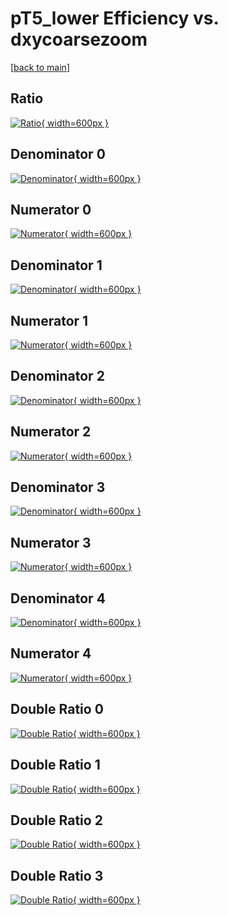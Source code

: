 # pT5_lower Efficiency vs. dxycoarsezoom

[[back to main](./)]



## Ratio

[![Ratio](../mtv/var/pT5_lower_base_0_1_eff_dxycoarsezoom.png){ width=600px }](../mtv/var/pT5_lower_base_0_1_eff_dxycoarsezoom.pdf)

## Denominator 0

[![Denominator](../mtv/den/pT5_lower_base_0_1_eff_dxycoarsezoom_den0.png){ width=600px }](../mtv/den/pT5_lower_base_0_1_eff_dxycoarsezoom_den0.pdf)

## Numerator 0

[![Numerator](../mtv/num/pT5_lower_base_0_1_eff_dxycoarsezoom_num0.png){ width=600px }](../mtv/num/pT5_lower_base_0_1_eff_dxycoarsezoom_num0.pdf)

## Denominator 1

[![Denominator](../mtv/den/pT5_lower_base_0_1_eff_dxycoarsezoom_den1.png){ width=600px }](../mtv/den/pT5_lower_base_0_1_eff_dxycoarsezoom_den1.pdf)

## Numerator 1

[![Numerator](../mtv/num/pT5_lower_base_0_1_eff_dxycoarsezoom_num1.png){ width=600px }](../mtv/num/pT5_lower_base_0_1_eff_dxycoarsezoom_num1.pdf)

## Denominator 2

[![Denominator](../mtv/den/pT5_lower_base_0_1_eff_dxycoarsezoom_den2.png){ width=600px }](../mtv/den/pT5_lower_base_0_1_eff_dxycoarsezoom_den2.pdf)

## Numerator 2

[![Numerator](../mtv/num/pT5_lower_base_0_1_eff_dxycoarsezoom_num2.png){ width=600px }](../mtv/num/pT5_lower_base_0_1_eff_dxycoarsezoom_num2.pdf)

## Denominator 3

[![Denominator](../mtv/den/pT5_lower_base_0_1_eff_dxycoarsezoom_den3.png){ width=600px }](../mtv/den/pT5_lower_base_0_1_eff_dxycoarsezoom_den3.pdf)

## Numerator 3

[![Numerator](../mtv/num/pT5_lower_base_0_1_eff_dxycoarsezoom_num3.png){ width=600px }](../mtv/num/pT5_lower_base_0_1_eff_dxycoarsezoom_num3.pdf)

## Denominator 4

[![Denominator](../mtv/den/pT5_lower_base_0_1_eff_dxycoarsezoom_den4.png){ width=600px }](../mtv/den/pT5_lower_base_0_1_eff_dxycoarsezoom_den4.pdf)

## Numerator 4

[![Numerator](../mtv/num/pT5_lower_base_0_1_eff_dxycoarsezoom_num4.png){ width=600px }](../mtv/num/pT5_lower_base_0_1_eff_dxycoarsezoom_num4.pdf)

## Double Ratio 0

[![Double Ratio](../mtv/ratio/pT5_lower_base_0_1_eff_dxycoarsezoom_ratio0.png){ width=600px }](../mtv/ratio/pT5_lower_base_0_1_eff_dxycoarsezoom_ratio0.pdf)

## Double Ratio 1

[![Double Ratio](../mtv/ratio/pT5_lower_base_0_1_eff_dxycoarsezoom_ratio1.png){ width=600px }](../mtv/ratio/pT5_lower_base_0_1_eff_dxycoarsezoom_ratio1.pdf)

## Double Ratio 2

[![Double Ratio](../mtv/ratio/pT5_lower_base_0_1_eff_dxycoarsezoom_ratio2.png){ width=600px }](../mtv/ratio/pT5_lower_base_0_1_eff_dxycoarsezoom_ratio2.pdf)

## Double Ratio 3

[![Double Ratio](../mtv/ratio/pT5_lower_base_0_1_eff_dxycoarsezoom_ratio3.png){ width=600px }](../mtv/ratio/pT5_lower_base_0_1_eff_dxycoarsezoom_ratio3.pdf)

